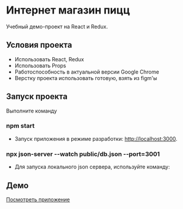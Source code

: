 # Интернет магазин пицц

Учебный демо-проект на React и Redux.

## Условия проекта

* Использовать React, Redux
* Использовать Props
* Работоспособность в актуальной версии Google Chrome
* Верстку проекта использовать готовую, взять из figm'ы

## Запуск проекта

Выполните команду

### npm start

* Запуск приложения в режиме разработки: [http://localhost:3000](http://localhost:3000).

### npx json-server --watch public/db.json --port=3001
* Для запуска локального json сервера, используйте команду:

## Демо
[Посмотреть приложение](https://rgusseinov.github.io/react-pizza/)
